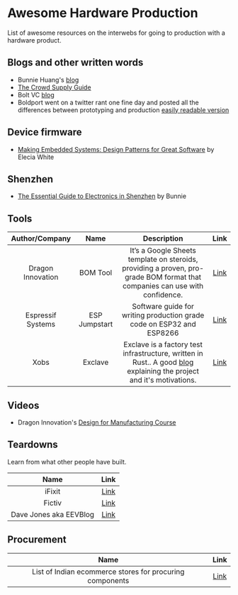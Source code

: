 # Awesome Hardware Production
List of awesome resources on the interwebs for going to production with a hardware product.


## Blogs and other written words
- Bunnie Huang's [blog](https://www.bunniestudios.com)
- [The Crowd Supply Guide](https://www.crowdsupply.com/guide)
- Bolt VC [blog](https://blog.bolt.io)
- Boldport went on a twitter rant one fine day and posted all the differences between prototyping and production [easily readable version](https://gist.github.com/anujdeshpande/8e8d533d6bc16ab40667c85aff171768)

## Device firmware
- [Making Embedded Systems: Design Patterns for Great Software](https://www.amazon.com/Making-Embedded-Systems-Patterns-Software-ebook/dp/B005ZTO0LG) by Elecia White

## Shenzhen
- [The Essential Guide to Electronics in Shenzhen](https://www.crowdsupply.com/sutajio-kosagi/the-essential-guide-to-electronics-in-shenzhen) by Bunnie



## Tools

|Author/Company|Name|Description|Link|
|:--:|:--:|:--:|:--:|
| Dragon Innovation | BOM Tool|It’s a Google Sheets template on steroids, providing a proven, pro-grade BOM format that companies can use with confidence.| [Link](https://www.dragoninnovation.com/dragon-standard-bom)|
|Espressif Systems | ESP Jumpstart  |Software guide for writing production grade code on ESP32 and ESP8266|[Link](https://docs.espressif.com/projects/esp-jumpstart/en/latest/introduction.html)
|Xobs|Exclave|Exclave is a factory test infrastructure, written in Rust.. A good [blog](https://www.bunniestudios.com/blog/?p=5450) explaining the project and it's motivations.|[Link](https://github.com/exclave/exclave)

## Videos

- Dragon Innovation's [Design for Manufacturing Course](https://www.youtube.com/watch?v=84VxN9K_PMM&list=PLNTXUUIxHyNwrlAh2ZkaMTSBrgk86wC-a)

## Teardowns
Learn from what other people have built.

|Name|Link|
|:--:|:--:|
|iFixit|[Link](https://www.ifixit.com/Teardown)|
|Fictiv|[Link](https://www.fictiv.com/blog/topics/teardowns)|
|Dave Jones aka EEVBlog|[Link](https://www.eevblog.com/teardowns/)|


## Procurement

|Name|Link|
|:--:|:--:|
|List of Indian ecommerce stores for procuring components |[Link](https://gist.github.com/anujdeshpande/5e9475a0c4cefebe1c5288576171a6ca) 
